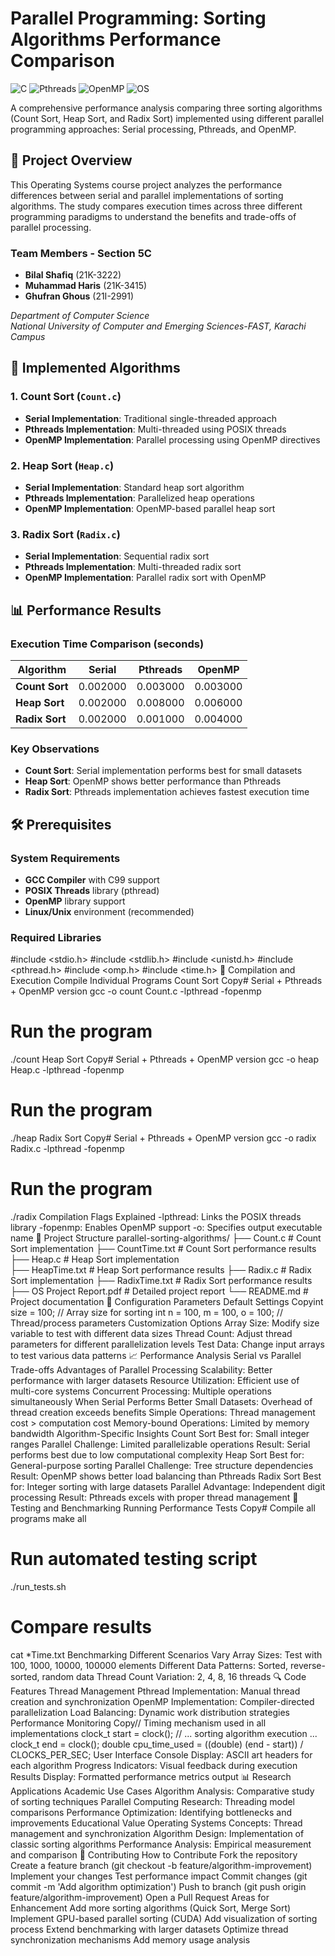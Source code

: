 # Parallel Programming: Sorting Algorithms Performance Comparison

![C](https://img.shields.io/badge/C-00599C?style=for-the-badge&logo=c&logoColor=white)
![Pthreads](https://img.shields.io/badge/Pthreads-Multi--threading-blue?style=for-the-badge)
![OpenMP](https://img.shields.io/badge/OpenMP-Parallel--Computing-green?style=for-the-badge)
![OS](https://img.shields.io/badge/Operating--Systems-Project-red?style=for-the-badge)

A comprehensive performance analysis comparing three sorting algorithms (Count Sort, Heap Sort, and Radix Sort) implemented using different parallel programming approaches: Serial processing, Pthreads, and OpenMP.

## 🎯 Project Overview

This Operating Systems course project analyzes the performance differences between serial and parallel implementations of sorting algorithms. The study compares execution times across three different programming paradigms to understand the benefits and trade-offs of parallel processing.

### Team Members - Section 5C
- **Bilal Shafiq** (21K-3222)
- **Muhammad Haris** (21K-3415)  
- **Ghufran Ghous** (21I-2991)

*Department of Computer Science*  
*National University of Computer and Emerging Sciences-FAST, Karachi Campus*

## 🧮 Implemented Algorithms

### 1. Count Sort (`Count.c`)
- **Serial Implementation**: Traditional single-threaded approach
- **Pthreads Implementation**: Multi-threaded using POSIX threads
- **OpenMP Implementation**: Parallel processing using OpenMP directives

### 2. Heap Sort (`Heap.c`)
- **Serial Implementation**: Standard heap sort algorithm
- **Pthreads Implementation**: Parallelized heap operations
- **OpenMP Implementation**: OpenMP-based parallel heap sort

### 3. Radix Sort (`Radix.c`)
- **Serial Implementation**: Sequential radix sort
- **Pthreads Implementation**: Multi-threaded radix sort
- **OpenMP Implementation**: Parallel radix sort with OpenMP

## 📊 Performance Results

### Execution Time Comparison (seconds)

| Algorithm | Serial | Pthreads | OpenMP |
|-----------|--------|----------|--------|
| **Count Sort** | 0.002000 | 0.003000 | 0.003000 |
| **Heap Sort** | 0.002000 | 0.008000 | 0.006000 |
| **Radix Sort** | 0.002000 | 0.001000 | 0.004000 |

### Key Observations
- **Count Sort**: Serial implementation performs best for small datasets
- **Heap Sort**: OpenMP shows better performance than Pthreads
- **Radix Sort**: Pthreads implementation achieves fastest execution time

## 🛠️ Prerequisites

### System Requirements
- **GCC Compiler** with C99 support
- **POSIX Threads** library (pthread)
- **OpenMP** library support
- **Linux/Unix** environment (recommended)

### Required Libraries

#include <stdio.h>
#include <stdlib.h>
#include <unistd.h>
#include <pthread.h>
#include <omp.h>
#include <time.h>
🚀 Compilation and Execution
Compile Individual Programs
Count Sort
Copy# Serial + Pthreads + OpenMP version
gcc -o count Count.c -lpthread -fopenmp

# Run the program
./count
Heap Sort
Copy# Serial + Pthreads + OpenMP version
gcc -o heap Heap.c -lpthread -fopenmp

# Run the program
./heap
Radix Sort
Copy# Serial + Pthreads + OpenMP version
gcc -o radix Radix.c -lpthread -fopenmp

# Run the program
./radix
Compilation Flags Explained
-lpthread: Links the POSIX threads library
-fopenmp: Enables OpenMP support
-o: Specifies output executable name
📁 Project Structure
parallel-sorting-algorithms/
├── Count.c                 # Count Sort implementation
├── CountTime.txt          # Count Sort performance results
├── Heap.c                 # Heap Sort implementation  
├── HeapTime.txt           # Heap Sort performance results
├── Radix.c                # Radix Sort implementation
├── RadixTime.txt          # Radix Sort performance results
├── OS Project Report.pdf  # Detailed project report
└── README.md              # Project documentation
🔧 Configuration Parameters
Default Settings
Copyint size = 100;           // Array size for sorting
int n = 100, m = 100, o = 100;  // Thread/process parameters
Customization Options
Array Size: Modify size variable to test with different data sizes
Thread Count: Adjust thread parameters for different parallelization levels
Test Data: Change input arrays to test various data patterns
📈 Performance Analysis
Serial vs Parallel Trade-offs
Advantages of Parallel Processing
Scalability: Better performance with larger datasets
Resource Utilization: Efficient use of multi-core systems
Concurrent Processing: Multiple operations simultaneously
When Serial Performs Better
Small Datasets: Overhead of thread creation exceeds benefits
Simple Operations: Thread management cost > computation cost
Memory-bound Operations: Limited by memory bandwidth
Algorithm-Specific Insights
Count Sort
Best for: Small integer ranges
Parallel Challenge: Limited parallelizable operations
Result: Serial performs best due to low computational complexity
Heap Sort
Best for: General-purpose sorting
Parallel Challenge: Tree structure dependencies
Result: OpenMP shows better load balancing than Pthreads
Radix Sort
Best for: Integer sorting with large datasets
Parallel Advantage: Independent digit processing
Result: Pthreads excels with proper thread management
🧪 Testing and Benchmarking
Running Performance Tests
Copy# Compile all programs
make all

# Run automated testing script
./run_tests.sh

# Compare results
cat *Time.txt
Benchmarking Different Scenarios
Vary Array Sizes: Test with 100, 1000, 10000, 100000 elements
Different Data Patterns: Sorted, reverse-sorted, random data
Thread Count Variation: 2, 4, 8, 16 threads
🔍 Code Features
Thread Management
Pthread Implementation: Manual thread creation and synchronization
OpenMP Implementation: Compiler-directed parallelization
Load Balancing: Dynamic work distribution strategies
Performance Monitoring
Copy// Timing mechanism used in all implementations
clock_t start = clock();
// ... sorting algorithm execution ...
clock_t end = clock();
double cpu_time_used = ((double) (end - start)) / CLOCKS_PER_SEC;
User Interface
Console Display: ASCII art headers for each algorithm
Progress Indicators: Visual feedback during execution
Results Display: Formatted performance metrics output
📊 Research Applications
Academic Use Cases
Algorithm Analysis: Comparative study of sorting techniques
Parallel Computing Research: Threading model comparisons
Performance Optimization: Identifying bottlenecks and improvements
Educational Value
Operating Systems Concepts: Thread management and synchronization
Algorithm Design: Implementation of classic sorting algorithms
Performance Analysis: Empirical measurement and comparison
🤝 Contributing
How to Contribute
Fork the repository
Create a feature branch (git checkout -b feature/algorithm-improvement)
Implement your changes
Test performance impact
Commit changes (git commit -m 'Add algorithm optimization')
Push to branch (git push origin feature/algorithm-improvement)
Open a Pull Request
Areas for Enhancement
 Add more sorting algorithms (Quick Sort, Merge Sort)
 Implement GPU-based parallel sorting (CUDA)
 Add visualization of sorting process
 Extend benchmarking with larger datasets
 Optimize thread synchronization mechanisms
 Add memory usage analysis
